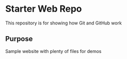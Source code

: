 # Starter Web Repo

This repository is for showing how Git and GitHub work

## Purpose

Sample website with plenty of files for demos
#

